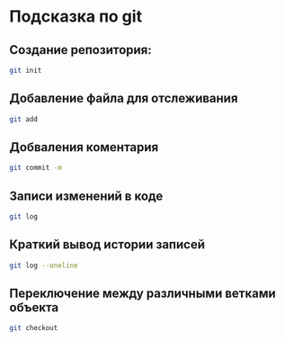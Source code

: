 # Подcказка по git
## Создание репозитория:
```sh
git init
```

## Добавление файла для отслеживания
```sh
git add
```

## Добваления коментария
```sh
git commit -m
```

## Записи изменений в коде
```sh
git log
```

## Краткий вывод истории записей
```sh
git log --oneline
```

## Переключение между различными ветками объекта
```sh
git checkout
```